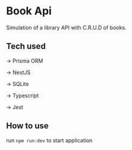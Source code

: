 # Book Api
Simulation of a library API with C.R.U.D of books.

## Tech used
<p>-> Prisma ORM</p>
<p>-> NestJS</p>
<p>-> SQLite</p>
<p>-> Typescript</p>
<p>-> Jest</p>

## How to use
run `npm run:dev` to start application
